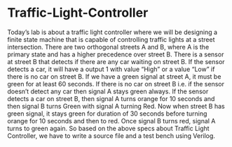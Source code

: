 # Traffic-Light-Controller
Today’s lab is about a traffic light controller where we will be designing a finite state machine that is capable of controlling traffic lights at a street intersection. There are two orthogonal streets A and B, where A is the primary state and has a higher precedence over street B. There is a sensor at street B that detects if there are any car waiting on street B. If the sensor detects a car, it will have a output 1 with value “High” or a value “Low” if there is no car on street B. If we have a green signal at street A, it must be green for at least 60 seconds. If there is no car on street B i.e. if the sensor doesn’t detect any car then signal A stays green always. If the sensor detects a car on street B, then signal A turns orange for 10 seconds and then signal B turns Green with signal A turning Red. Now when street B has green signal, it stays green for duration of 30 seconds before turning orange for 10 seconds and then to red. Once signal B turns red, signal A turns to green again. So based on the above specs about Traffic Light Controller, we have to write a source file and a test bench using Verilog.
